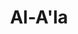 ---
title: "Al-A'la"
arabic: "الاعلى"
no: 87
arabic_no: ٨٧
ayah: 19
slug: al-ala
prev: at-tariq
next: al-gasyiyah
---